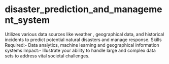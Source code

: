 # disaster_prediction_and_management_system
Utilizes various data sources like weather , geographical data, and historical incidents to predict potential natural disasters and manage response. 
Skills Required:- Data analytics, machine learning and geographical information systems 
Impact:- Illustrate your ability to handle large and complex data sets to address vital societal challenges.
